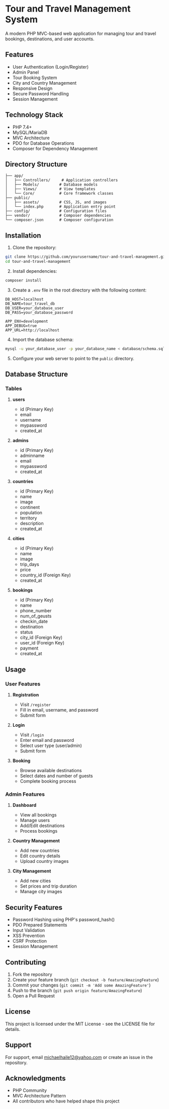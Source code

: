 # Tour and Travel Management System

A modern PHP MVC-based web application for managing tour and travel bookings, destinations, and user accounts.

## Features

- User Authentication (Login/Register)
- Admin Panel
- Tour Booking System
- City and Country Management
- Responsive Design
- Secure Password Handling
- Session Management

## Technology Stack

- PHP 7.4+
- MySQL/MariaDB
- MVC Architecture
- PDO for Database Operations
- Composer for Dependency Management

## Directory Structure

```
├── app/
│   ├── Controllers/     # Application controllers
│   ├── Models/         # Database models
│   ├── Views/          # View templates
│   └── Core/           # Core framework classes
├── public/
│   ├── assets/         # CSS, JS, and images
│   └── index.php       # Application entry point
├── config/             # Configuration files
├── vendor/             # Composer dependencies
└── composer.json       # Composer configuration
```

## Installation

1. Clone the repository:
```bash
git clone https://github.com/yourusername/tour-and-travel-management.git
cd tour-and-travel-management
```

2. Install dependencies:
```bash
composer install
```

3. Create a `.env` file in the root directory with the following content:
```
DB_HOST=localhost
DB_NAME=tour_travel_db
DB_USER=your_database_user
DB_PASS=your_database_password

APP_ENV=development
APP_DEBUG=true
APP_URL=http://localhost
```

4. Import the database schema:
```bash
mysql -u your_database_user -p your_database_name < database/schema.sql
```

5. Configure your web server to point to the `public` directory.

## Database Structure

### Tables

1. **users**
   - id (Primary Key)
   - email
   - username
   - mypassword
   - created_at

2. **admins**
   - id (Primary Key)
   - adminname
   - email
   - mypassword
   - created_at

3. **countries**
   - id (Primary Key)
   - name
   - image
   - continent
   - population
   - territory
   - description
   - created_at

4. **cities**
   - id (Primary Key)
   - name
   - image
   - trip_days
   - price
   - country_id (Foreign Key)
   - created_at

5. **bookings**
   - id (Primary Key)
   - name
   - phone_number
   - num_of_geusts
   - checkin_date
   - destination
   - status
   - city_id (Foreign Key)
   - user_id (Foreign Key)
   - payment
   - created_at

## Usage

### User Features

1. **Registration**
   - Visit `/register`
   - Fill in email, username, and password
   - Submit form

2. **Login**
   - Visit `/login`
   - Enter email and password
   - Select user type (user/admin)
   - Submit form

3. **Booking**
   - Browse available destinations
   - Select dates and number of guests
   - Complete booking process

### Admin Features

1. **Dashboard**
   - View all bookings
   - Manage users
   - Add/Edit destinations
   - Process bookings

2. **Country Management**
   - Add new countries
   - Edit country details
   - Upload country images

3. **City Management**
   - Add new cities
   - Set prices and trip duration
   - Manage city images

## Security Features

- Password Hashing using PHP's password_hash()
- PDO Prepared Statements
- Input Validation
- XSS Prevention
- CSRF Protection
- Session Management

## Contributing

1. Fork the repository
2. Create your feature branch (`git checkout -b feature/AmazingFeature`)
3. Commit your changes (`git commit -m 'Add some AmazingFeature'`)
4. Push to the branch (`git push origin feature/AmazingFeature`)
5. Open a Pull Request

## License

This project is licensed under the MIT License - see the LICENSE file for details.

## Support

For support, email michaelhaile12@yahoo.com or create an issue in the repository.

## Acknowledgments

- PHP Community
- MVC Architecture Pattern
- All contributors who have helped shape this project